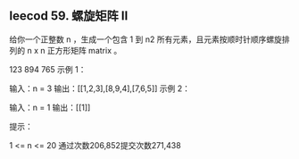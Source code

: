 ## leecod 59. 螺旋矩阵 II
    
给你一个正整数 n ，生成一个包含 1 到 n2 所有元素，且元素按顺时针顺序螺旋排列的 n x n 正方形矩阵 matrix 。


123
894
765
示例 1：


输入：n = 3
输出：[[1,2,3],[8,9,4],[7,6,5]]
示例 2：

输入：n = 1
输出：[[1]]


提示：

1 <= n <= 20
通过次数206,852提交次数271,438